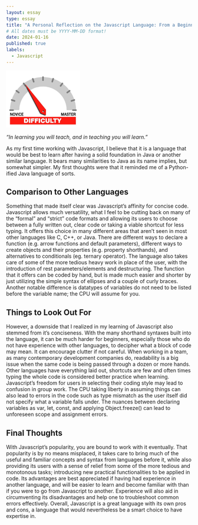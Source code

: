 ```yaml
---
layout: essay
type: essay
title: "A Personal Reflection on the Javascript Language: From a Beginners Perspective"
# All dates must be YYYY-MM-DD format!
date: 2024-01-16
published: true
labels:
  - Javascript
---
```


<img width="200px" class="rounded float-start pe-4" src="../img/difficulty/degree_difficulty.jpg">

*“In learning you will teach, and in teaching you will learn.”*

As my first time working with Javascript, I believe that it is a language that would be best to learn after having a solid foundation in Java or another similar language. It bears many similarities to Java as its name implies, but somewhat simpler. My first thoughts were that it reminded me of a Python-ified Java language of sorts. 

## Comparison to Other Languages
Something that made itself clear was Javascript’s affinity for concise code. Javascript allows much versatility, what I feel to be cutting back on many of the “formal” and “strict” code formats and allowing its users to choose between a fully written out, clear code or taking a viable shortcut for less typing. It offers this choice in many different areas that aren’t seen in most other languages like C, C++, or Java. There are different ways to declare a function (e.g. arrow functions and default parameters), different ways to create objects and their properties (e.g. property shorthands), and alternatives to conditionals (eg. ternary operator). The language also takes care of some of the more tedious heavy work in place of the user, with the introduction of rest parameters/elements and destructuring. The function that it offers can be coded by hand, but is made much easier and shorter by just utilizing the simple syntax of ellipses and a couple of curly braces. Another notable difference is datatypes of variables do not need to be listed before the variable name; the CPU will assume for you.

## Things to Look Out For
However, a downside that I realized in my learning of Javascript also stemmed from it’s conciseness. With the many shorthand syntaxes built into the language, it can be much harder for beginners, especially those who do not have experience with other languages, to decipher what a block of code may mean. It can encourage clutter if not careful. When working in a team, as many contemporary development companies do, readability is a big issue when the same code is being passed through a dozen or more hands. Other languages have everything laid out, shortcuts are few and often times typing the whole code is considered better practice when learning. Javascript’s freedom for users in selecting their coding style may lead to confusion in group work. The CPU taking liberty in assuming things can also lead to errors in the code such as type mismatch as the user itself did not specify what a variable falls under. The nuances between declaring variables as var, let, const, and applying Object.freeze() can lead to unforeseen scope and assignment errors.

## Final Thoughts
With Javascript’s popularity, you are bound to work with it eventually. That popularity is by no means misplaced, it takes care to bring much of the useful and familiar concepts and syntax from languages before it, while also providing its users with a sense of relief from some of the more tedious and monotonous tasks; introducing new practical functionalities to be applied in code. Its advantages are best appreciated if having had experience in another language, and will be easier to learn and become familiar with than if you were to go from Javascript to another. Experience will also aid in circumventing its disadvantages and help one to troubleshoot common errors effectively. Overall, Javascript is a great language with its own pros and cons, a language that would nevertheless be a smart choice to have expertise in.
